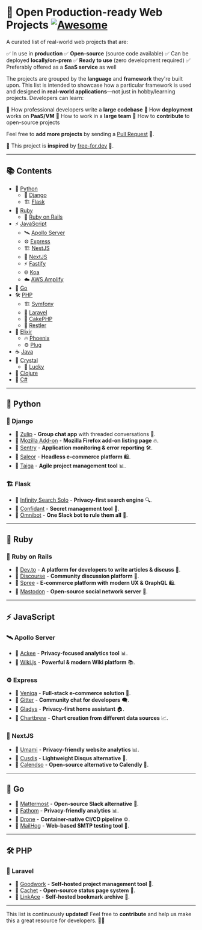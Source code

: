 # 🚀 Open Production-ready Web Projects [![Awesome](https://awesome.re/badge-flat.svg)](https://awesome.re)

A curated list of real-world web projects that are:

✅ In use in **production**
✅ **Open-source** (source code available)
✅ Can be deployed **locally/on-prem**
✅ **Ready to use** (zero development required)
✅ Preferably offered as a **SaaS service** as well

The projects are grouped by the **language** and **framework** they're built upon. This list is intended to showcase how a particular framework is used and designed in **real-world applications**—not just in hobby/learning projects. Developers can learn:

📌 How professional developers write a **large codebase**
📌 How **deployment** works on **PaaS/VM**
📌 How to work in a **large team**
📌 How to **contribute** to open-source projects

Feel free to **add more projects** by sending a [Pull Request](https://github.com/sdil/open-production-web-projects) 📩.

📢 This project is **inspired** by [free-for.dev](https://free-for.dev) 🎯.

---

## 📚 Contents

- 🐍 [Python](#python)
  - 🎯 [Django](#django)
  - 🏗 [Flask](#flask)
- 💎 [Ruby](#ruby)
  - 🚀 [Ruby on Rails](#ruby-on-rails)
- ⚡ [JavaScript](#javascript)
  - 🛰 [Apollo Server](#apollo-server)
  - ⚙️ [Express](#express)
  - 🏗 [NestJS](#nestjs)
  - 🚀 [NextJS](#nextjs)
  - ⚡ [Fastify](#fastify)
  - 🌐 [Koa](#koa)
  - ☁️ [AWS Amplify](#aws-amplify)
- 🦾 [Go](#go)
- 🛠 [PHP](#php)
  - 🏗 [Symfony](#symfony)
  - 🚀 [Laravel](#laravel)
  - 🎂 [CakePHP](#cakephp)
  - 🔗 [Restler](#restler)
- 🚀 [Elixir](#elixir)
  - 🔥 [Phoenix](#phoenix)
  - ⚙️ [Plug](#plug)
- ☕ [Java](#java)
- 🔷 [Crystal](#crystal)
  - 💎 [Lucky](#lucky)
- 🌿 [Clojure](#clojure)
- 🏢 [C#](#c#)

---

## 🐍 Python

### 🎯 Django

- 🔗 [Zulip](https://github.com/zulip/zulip) - **Group chat app** with threaded conversations 💬.
- 🔗 [Mozilla Add-on](https://github.com/mozilla/addons-server) - **Mozilla Firefox add-on listing page** 🔥.
- 🔗 [Sentry](https://github.com/getsentry/sentry) - **Application monitoring & error reporting** 🛠.
- 🔗 [Saleor](https://github.com/mirumee/saleor) - **Headless e-commerce platform** 🛍.
- 🔗 [Taiga](https://github.com/taigaio/taiga-back) - **Agile project management tool** 📊.

### 🏗 Flask

- 🔗 [Infinity Search Solo](https://gitlab.com/infinitysearch/infinity-search-solo) - **Privacy-first search engine** 🔍.
- 🔗 [Confidant](https://github.com/lyft/confidant) - **Secret management tool** 🔐.
- 🔗 [Omnibot](https://github.com/lyft/omnibot) - **One Slack bot to rule them all** 🤖.

---

## 💎 Ruby

### 🚀 Ruby on Rails

- 🔗 [Dev.to](https://github.com/thepracticaldev/dev.to) - **A platform for developers to write articles & discuss** 📝.
- 🔗 [Discourse](https://github.com/discourse/discourse) - **Community discussion platform** 💬.
- 🔗 [Spree](https://github.com/spree/spree) - **E-commerce platform with modern UX & GraphQL** 🛍.
- 🔗 [Mastodon](https://github.com/tootsuite/mastodon) - **Open-source social network server** 🐘.

---

## ⚡ JavaScript

### 🛰 Apollo Server

- 🔗 [Ackee](https://github.com/electerious/Ackee) - **Privacy-focused analytics tool** 📊.
- 🔗 [Wiki.js](https://github.com/Requarks/wiki) - **Powerful & modern Wiki platform** 📚.

### ⚙️ Express

- 🔗 [Veniqa](https://github.com/Viveckh/Veniqa) - **Full-stack e-commerce solution** 🛒.
- 🔗 [Gitter](https://gitlab.com/gitlab-org/gitter/webapp) - **Community chat for developers** 🗨️.
- 🔗 [Gladys](https://github.com/GladysAssistant/Gladys) - **Privacy-first home assistant** 🏠.
- 🔗 [Chartbrew](https://github.com/chartbrew/chartbrew) - **Chart creation from different data sources** 📈.

### 🚀 NextJS

- 🔗 [Umami](https://github.com/mikecao/umami) - **Privacy-friendly website analytics** 📊.
- 🔗 [Cusdis](https://github.com/djyde/cusdis) - **Lightweight Disqus alternative** 💬.
- 🔗 [Calendso](https://github.com/calendso/calendso) - **Open-source alternative to Calendly** 📅.

---

## 🦾 Go

- 🔗 [Mattermost](https://github.com/mattermost/mattermost-server) - **Open-source Slack alternative** 💬.
- 🔗 [Fathom](https://github.com/usefathom/fathom) - **Privacy-friendly analytics** 📊.
- 🔗 [Drone](https://github.com/drone/drone) - **Container-native CI/CD pipeline** ⚙️.
- 🔗 [MailHog](https://github.com/mailhog/MailHog) - **Web-based SMTP testing tool** 📧.

---

## 🛠 PHP

### 🚀 Laravel

- 🔗 [Goodwork](https://github.com/iluminar/goodwork) - **Self-hosted project management tool** 📑.
- 🔗 [Cachet](https://github.com/CachetHQ/Cachet) - **Open-source status page system** 📡.
- 🔗 [LinkAce](https://github.com/Kovah/LinkAce/) - **Self-hosted bookmark archive** 🔖.

---

This list is continuously **updated**! Feel free to **contribute** and help us make this a great resource for developers. 🚀✨

